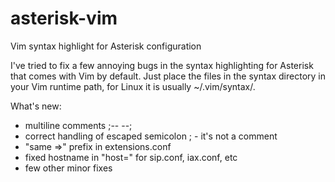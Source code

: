 asterisk-vim
============

Vim syntax highlight for Asterisk configuration

I've tried to fix a few annoying bugs in the syntax highlighting for Asterisk that comes with Vim by default.
Just place the files in the syntax directory in your Vim runtime path, for Linux it is usually ~/.vim/syntax/.

What's new:
 * multiline comments ;-- --;
 * correct handling of escaped semicolon \; - it's not a comment
 * "same =>" prefix in extensions.conf
 * fixed hostname in "host=" for sip.conf, iax.conf, etc
 * few other minor fixes
